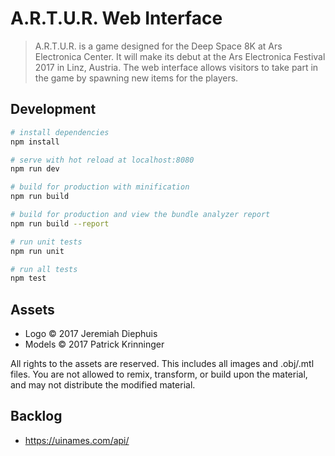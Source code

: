 # A.R.T.U.R. Web Interface

> A.R.T.U.R. is a game designed for the Deep Space 8K at Ars Electronica Center. It will make its debut at the Ars Electronica Festival 2017 in Linz, Austria. The web interface allows visitors to take part in the game by spawning new items for the players.

## Development

``` bash
# install dependencies
npm install

# serve with hot reload at localhost:8080
npm run dev

# build for production with minification
npm run build

# build for production and view the bundle analyzer report
npm run build --report

# run unit tests
npm run unit

# run all tests
npm test
```

## Assets

* Logo © 2017 Jeremiah Diephuis
* Models © 2017 Patrick Krinninger

All rights to the assets are reserved. This includes all images and .obj/.mtl files. You are not allowed to remix, transform, or build upon the material, and may not distribute the modified material.

## Backlog

* https://uinames.com/api/
